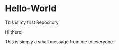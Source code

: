 # Hello-World
This is my first Repository

Hi there!

This is simply a small message from me to everyone.
